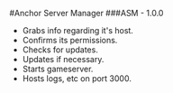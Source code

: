 #Anchor Server Manager
###ASM - 1.0.0

 - Grabs info regarding it's host.
 - Confirms its permissions.
 - Checks for updates.
 - Updates if necessary.
 - Starts gameserver.
 - Hosts logs, etc on port 3000.